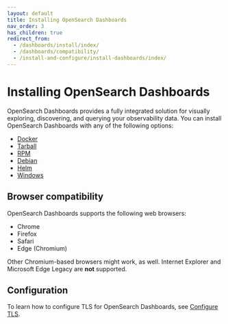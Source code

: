 ```yaml
---
layout: default
title: Installing OpenSearch Dashboards
nav_order: 3
has_children: true
redirect_from:
  - /dashboards/install/index/
  - /dashboards/compatibility/
  - /install-and-configure/install-dashboards/index/
---
```


# Installing OpenSearch Dashboards

OpenSearch Dashboards provides a fully integrated solution for visually exploring, discovering, and querying your observability data. You can install OpenSearch Dashboards with any of the following options:

- [Docker]({{site.url}}{{site.baseurl}}/install-and-configure/install-dashboards/docker/)
- [Tarball]({{site.url}}{{site.baseurl}}/install-and-configure/install-dashboards/tar/)
- [RPM]({{site.url}}{{site.baseurl}}/install-and-configure/install-dashboards/rpm/)
- [Debian]({{site.url}}{{site.baseurl}}/install-and-configure/install-dashboards/debian/)
- [Helm]({{site.url}}{{site.baseurl}}/install-and-configure/install-dashboards/helm/)
- [Windows]({{site.url}}{{site.baseurl}}/install-and-configure/install-dashboards/windows/)

## Browser compatibility

OpenSearch Dashboards supports the following web browsers:

- Chrome
- Firefox
- Safari
- Edge (Chromium)

Other Chromium-based browsers might work, as well. Internet Explorer and Microsoft Edge Legacy are **not** supported.

## Configuration

To learn how to configure TLS for OpenSearch Dashboards, see [Configure TLS]({{site.url}}{{site.baseurl}}/install-and-configure/install-dashboards/tls/).
